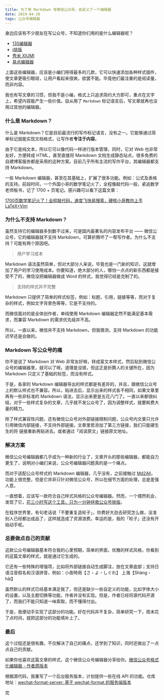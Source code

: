 ```yaml
---
title: 为了用 Markdown 写微信公众号，自定义了一个编辑器
date: 2019-04-28
tags: 公众号编辑器
---
```


身边应该有不少朋友在写公众号，不知道你们用的是什么编辑器呢？

- [135编辑器](http://www.135editor.com/)
- [i排版](http://ipaiban.com/bianji)
- [秀米 XIUMI](https://xiumi.us/#/)
- [易点编辑器](http://www.wxeditor.com/)

上面这些编辑器，应该是小编们用得最多的几款，它可以快速添加各种样式插件，使文章更吸引眼球，让用户看起来很爽，欲罢不能。毕竟他们最注重的是阅读量，而非内容。

我也有写文章的习惯，但我不是小编，格式上只追求简约大方即可，重点在文字上，希望内容能产生一些价值。自从用了 `Markdown` 标记语言后，写文章就再也没用过其他的编辑器。

### 什么是 Markdown？
什么是 Markdown？它是目前最流行的写作标记语言，没有之一。它能够通过简单标记就能实现文档格式，让写作者**专注于内容**。

由于它是纯文本，所以它可以像代码一样进行版本管理，同时，它对 Web 也非常友好，方便转成 HTML，甚至直接将 Markdown 文档生成静态站点，很多免费的自建博客服务都是采用的这种方案。目前几乎所有主流的写作平台，其编辑器都支持 Markdown。

一些 Markdown 编辑器，甚至在其基础上，扩展了很多功能。例如：公式及表格的支持。前段时间，一个外国小哥的数学笔记火了，全程像敲代码一般，紧追数学老师板书，记了 1700 + 页笔记。感兴趣可以看下这篇文章：

[1700页数学笔记火了！全程敲代码，速度飞快易搜索，硬核小哥教你上手LaTeX+Vim](https://mp.weixin.qq.com/s/QpJWyLY5AyrXGF-j7LYTGg)

### 为什么不支持 Markdown？
虽然支持它的编辑器多到数不过来，可是国内最著名的内容发布平台 —— 微信公众号，它的编辑器就不支持 Markdown，可算折腾坏了一帮写作者。为什么不支持？可能有两个原因吧。

> 用户学习成本

Markdown 语法虽然简单，但对大部分人来说，毕竟也是一门新的知识，这就增加了用户的学习使用成本。你要知道，绝大部分的人，哪怕一点点的新东西都是接受不了的，微信没把编辑器做成 Word 的样式，我觉得已经是克制了的。

> 支持的样式并不完整

Markdown 只提供了简单的样式标签，例如：标题，引用，链接等等，而对于复杂的样式，例如文字背景色等等，它是不支持的。

而微信面对的是全体创作者，单纯使用 Markdown 编辑器定然不能满足基本需求，而兼容 Markdown 的需求优先级并不高。

所以，一直以来，微信并不支持 Markdown，但我猜测，支持 Markdown 的功能迟早还是会做的。

### Markdown 写公众号的痛
你不是说了 Markdown 对 Web 非常友好嘛，转成富文本样式，然后贴到微信公众号的编辑器里，就可以了呀。道理是没错，但这正是折腾人的关键所在，因为 Markdown 只定义了基础的标签，而没有样式。

于是，各家的 Markdown 编辑器导出的样式都是有差异的，并且，跟微信公众号上的默认样式也不兼容。所以，贴进去后，显示出来的样式各不相同，如果文章里再有一些非标准的 Markdown 语法，显示出来更是五花八门了。一直以来都很纠结，对于一些样式复杂的文章，几乎就不发公众号了，因为调整样式，就要耗费大量的精力。

除了样式兼容性问题，还有微信公众号对外部链接限制问题，公众号内文章只允许引用微信内部链接，不支持外部链接。文章里若添加了第三方链接，我们只能硬生生的将 链接重新再贴进去。或者通过「阅读原文」链接原文地址。

### 解决方案
微信公众号编辑器都几乎成为一种新的行业了，文章开头的那些编辑器，都能自力更生了，说明对小编们来说，公众号编辑器问题真的是一个痛点。

而对于适配公众号样式的 Markdown 编辑器，几乎没有，之前接触过 [Md2All](http://md.aclickall.com/)，功能上很完整，但是它并非只针对微信公众号，所以在细节方面的处理，总是差强人意。

一直想着，应该写一款符合自己样式风格的公众号编辑器。然而，一个偶然机会，发现了它，[花三小时写这个工具，只为一分钟拯救公众号排版](https://mp.weixin.qq.com/s/pn0LzyfgUj6rGUfVHUksjg)。

在程序世界里，有句老话说「不要重复造轮子」，你费好大劲去研究怎么做，没准别人已经都出成品了，这样就造成了资源浪费。幸运的是，我的「轮子」还没有开始动手呢。

### 总要做点自己的贡献
这款公众号编辑器基本符合我的心里预期，简单的界面，优雅的样式风格，你看到的这篇文章的样式，就是通过它生成的。

它还有一些特殊的增强项，比如将外部链接自动生成脚注，放在文章底部；支持日语注音假名和汉语拼音，例如：小夜時雨【さ・よ・しぐれ】  上海【Shàng・hǎi】

虽然默认的样式已经基本满足我了，但还是缺少一些自定义的功能，比如字体大小的设置，以及主题切换等功能，作者并没有实现。但是，作者已经将源代码开源了，而我们不能只知道一味索取，而不懂得付出。

于是，我便动手实现了这部分的功能。好在代码并不复杂，简单研究一下，周末花了点时间，就把这部分的功能填补上了。

### 最后
这个过程还是很有趣，不仅解决了自己的痛点，还学到了知识，同时还做出了一点点自己的贡献。

如果你也喜欢这篇文章的样式，这个微信公众号编辑器分享给你。[微信公众号格式化编辑器 - 作者原版本](https://lab.lyric.im/wxformat/)
 
根据源代码，我重写了一个后台服务版本，计划提供一些在线 API 的功能。仓库地址：[wechat-format-server: 基于 wechat-format 的服务端版本](https://github.com/pengloo53/wechat-format-server)

完
